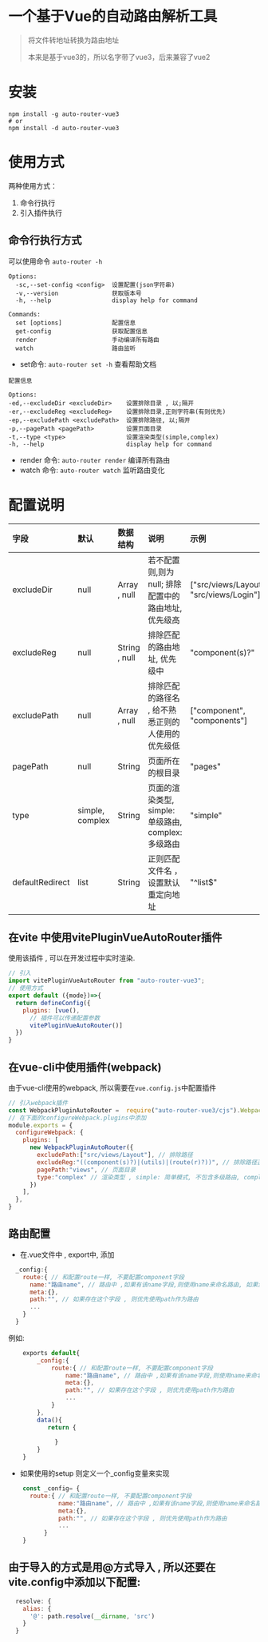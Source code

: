 # 一个基于Vue的自动路由解析工具
> 将文件转地址转换为路由地址
> 
> 本来是基于vue3的，所以名字带了vue3，后来兼容了vue2

# 安装
```shell
npm install -g auto-router-vue3
# or 
npm install -d auto-router-vue3
```

# 使用方式
两种使用方式：
 1. 命令行执行 
 2. 引入插件执行

## 命令行执行方式
可以使用命令 `auto-router -h` 

```
Options:
  -sc,--set-config <config>  设置配置(json字符串)
  -v,--version               获取版本号
  -h, --help                 display help for command

Commands:
  set [options]              配置信息
  get-config                 获取配置信息
  render                     手动编译所有路由
  watch                      路由监听

```
- set命令:  `auto-router set -h` 查看帮助文档
```
配置信息

Options:
-ed,--excludeDir <excludeDir>    设置排除目录 , 以;隔开
-er,--excludeReg <excludeReg>    设置排除目录,正则字符串(有则优先)
-ep,--excludePath <excludePath>  设置排除路径, 以;隔开
-p,--pagePath <pagePath>         设置页面目录
-t,--type <type>                 设置渲染类型(simple,complex)
-h, --help                       display help for command

```
- render 命令:  `auto-router render` 编译所有路由
- watch 命令:  `auto-router watch` 监听路由变化

# 配置说明
|字段| 默认           | 数据结构         | 说明                                  | 示例                                      |
|:---|:-------------|:-------------|:------------------------------------|:----------------------------------------|
|excludeDir| null         | Array , null | 若不配置则,则为null; 排除配置中的路由地址, 优先级高      | ["src/views/Layout", "src/views/Login"] |
|excludeReg| null         | String , null | 排除匹配的路由地址, 优先级中                     | "component(s)?"                         |
|excludePath| null         | Array , null | 排除匹配的路径名 , 给不熟悉正则的人使用的 优先级低         | ["component", "components"]             |
|pagePath| null         | String       | 页面所在的根目录                            | "pages"                                 |
|type| simple, complex | String        | 页面的渲染类型, simple: 单级路由, complex:多级路由 | "simple"                                |
|defaultRedirect| list| String | 正则匹配文件名 ， 设置默认重定向地址| "^list$"                                |

## 在vite 中使用vitePluginVueAutoRouter插件

使用该插件 , 可以在开发过程中实时渲染.

```js
// 引入
import vitePluginVueAutoRouter from "auto-router-vue3";
// 使用方式
export default ({mode})=>{
  return defineConfig({
    plugins: [vue(),
      // 插件可以传递配置参数
      vitePluginVueAutoRouter()]
  })
}
```
## 在vue-cli中使用插件(webpack)
由于vue-cli使用的webpack, 所以需要在`vue.config.js`中配置插件
```js
// 引入webpack插件
const WebpackPluginAutoRouter =  require("auto-router-vue3/cjs").WebpackPluginAutoRouter;
// 在下面的configureWebpack.plugins中添加
module.exports = {
  configureWebpack: {
    plugins: [
      new WebpackPluginAutoRouter({
        excludePath:["src/views/Layout"], // 排除路径
        excludeReg:"((component(s)?)|(utils)|(route(r)?))", // 排除路径正则匹配
        pagePath:"views", // 页面目录
        type:"complex" // 渲染类型 , simple: 简单模式, 不包含多级路由, complex: 复杂模式 , 可以有多级路由,按目录分级
      })
    ],
  },
}

```

## 路由配置
- 在.vue文件中 , export中, 添加
```javascript
  _config:{ 
    route:{ // 和配置route一样, 不要配置component字段
      name:"路由name", // 路由中 ,如果有该name字段,则使用name来命名路由, 如果没有则使用文件名命名
      meta:{},
      path:"", // 如果存在这个字段 , 则优先使用path作为路由 
      ...
    }
  }
```
例如:
  ```javascript
      exports default{
          _config:{
              route:{ // 和配置route一样, 不要配置component字段
                  name:"路由name", // 路由中 ,如果有该name字段,则使用name来命名路由, 如果没有则使用文件名命名
                  meta:{},
                  path:"", // 如果存在这个字段 , 则优先使用path作为路由 
                  ...
              }
          },
          data(){
             return {
             
               }   
          }
      }
  ```
- 如果使用的setup 则定义一个_config变量来实现
```javascript
    const _config= {
      route:{ // 和配置route一样, 不要配置component字段
              name:"路由name", // 路由中 ,如果有该name字段,则使用name来命名路由, 如果没有则使用文件名命名
              meta:{},
              path:"", // 如果存在这个字段 , 则优先使用path作为路由 
              ...
          }
    }
```

    

## 由于导入的方式是用@方式导入 , 所以还要在vite.config中添加以下配置:
```javascript
  resolve: {
    alias: {
      '@': path.resolve(__dirname, 'src')
    }
  }
```
